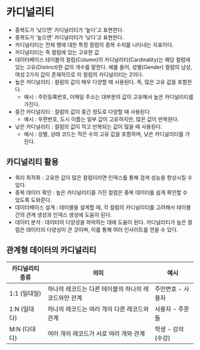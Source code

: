 # 카디널리티

- 중복도가 ‘낮으면’ 카디널리티가 ‘높다’고 표현한다.
- 중복도가 ‘높으면’ 카디널리티가 ‘낮다’고 표현한다.
- 카디널리티는 전체 행에 대한 특정 컬럼의 중복 수치를 나타내는 지표이다.
- 카디널리티는 즉 컬럼에 있는 고유한 값
- 데이터베이스 테이블의 컬럼(Column)의 카디널리티(Cardinality)는 해당 컬럼에 있는 고유(Distinct)한 값의 개수를 말한다. 예를 들어, 성별(Gender) 컬럼의 남성, 여성 2가지 값이 존재하므로 이 컬럼의 카디널리티는 2이다.
- 높은 카디널리티 : 컬럼의 값이 매우 다양할 때 사용된다. 즉, 많은 고유 값을 포함한다.
    - 예시 : 주민등록번호, 이메일 주소는 대부분의 값이 고유해서 높은 카디널리티를 가진다.
- 중간 카디널리티 : 컬럼의 값이 중간 정도로 다양할 때 사용된다.
    - 예시 : 우편번호, 도시 이름는 일부 값이 고유하지만, 많은 값이 반복된다.
- 낮은 카디널리티 : 컬럼의 값이 적고 반복되는 값이 많을 때 사용된다.
    - 예시 : 성별, 상태 코드는 적은 수의 고유 값을 포함하며, 낮은 카디널리티를 가진다.



## 카디널리티 활용

- 쿼리 최적화 : 고유한 값이 많은 컬럼이라면 인덱스를 통해 검색 성능을 향상시킬 수 있다.
- 중복 데이터 확인 : 높은 카디널리티를 가진 컬럼은 중복 데이터를 쉽게 확인할 수 있도록 도와준다.
- 데이터베이스 설계 : 테이블을 설계할 때, 각 컬럼의 카디널리티를 고려해서 테이블 간의 관계 생성과 인덱스 생성에 도움이 된다.
- 데이터 분석 : 데이터의 다양성을 파악하는 데에 도움이 된다. 카디널리티가 높은 컬럼은 데이터의 다양성이 큰 것이며, 이를 통해 여러 인사이트를 얻을 수 있다.

            
## 관계형 데이터의 카디널리티
| 카디널리티 종류 | 의미                                           | 예시                   |
|------------------|------------------------------------------------|------------------------|
| 1:1 (일대일)     | 하나의 레코드는 다른 테이블의 하나의 레코드와만 관계 | 주민번호 - 사용자      |
| 1:N (일대다)     | 하나의 레코드는 여러 개의 다른 레코드와 관계         | 사용자 - 주문들        |
| M:N (다대다)     | 여러 개의 레코드가 서로 여러 개와 관계              | 학생 - 강의 (수강)     |





